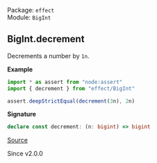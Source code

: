 Package: `effect`<br />
Module: `BigInt`<br />

## BigInt.decrement

Decrements a number by `1n`.

**Example**

```ts
import * as assert from "node:assert"
import { decrement } from "effect/BigInt"

assert.deepStrictEqual(decrement(3n), 2n)
```

**Signature**

```ts
declare const decrement: (n: bigint) => bigint
```

[Source](https://github.com/Effect-TS/effect/tree/main/packages/effect/src/BigInt.ts#L180)

Since v2.0.0